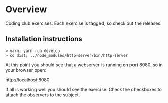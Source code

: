 # Overview

Coding club exercises.  Each exercise is tagged, so check out the releases.

## Installation instructions

```shell
> yarn; yarn run develop
> cd dist; ../node_modules/http-server/bin/http-server
```

At this point you should see that a webserver is running on port 8080, so in your browser open:

http://localhost:8080

If all is working well you should see the exercise.  Check the checkboxes to attach the observers to the subject.

